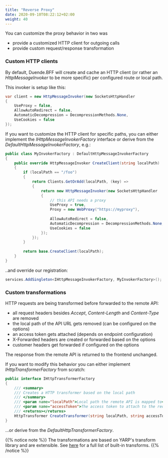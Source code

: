 ```yaml
---
title: "Reverse Proxy"
date: 2020-09-10T08:22:12+02:00
weight: 40
---
```


You can customize the proxy behavior in two was

* provide a customized HTTP client for outgoing calls
* provide custom request/response transformation

### Custom HTTP clients
By default, Duende.BFF will create and cache an HTTP client (or rather an *HttpMessageInvoker* to be more specific) per configured route or local path.

This invoker is setup like this:

```cs
var client = new HttpMessageInvoker(new SocketsHttpHandler
{
    UseProxy = false,
    AllowAutoRedirect = false,
    AutomaticDecompression = DecompressionMethods.None,
    UseCookies = false
});
```

If you want to customize the HTTP client for specific paths, you can either implement the *IHttpMessageInvokerFactory* interface or derive from the *DefaultHttpMessageInvokerFactory*, e.g.:

```cs
public class MyInvokerFactory : DefaultHttpMessageInvokerFactory
{
    public override HttpMessageInvoker CreateClient(string localPath)
    {
        if (localPath == "/foo")
        {
            return Clients.GetOrAdd(localPath, (key) =>
            {
                return new HttpMessageInvoker(new SocketsHttpHandler
                {
                    // this API needs a proxy
                    UseProxy = true,
                    Proxy = new WebProxy("https://myproxy"),
                    
                    AllowAutoRedirect = false,
                    AutomaticDecompression = DecompressionMethods.None,
                    UseCookies = false
                });
            });
        }
        
        return base.CreateClient(localPath);
    }
}
```

..and override our registration:

```cs
services.AddSingleton<IHttpMessageInvokerFactory, MyInvokerFactory>();
```

### Custom transformations
HTTP requests are being transformed before forwarded to the remote API:

* all request headers besides *Accept*, *Content-Length* and *Content-Type* are removed
* the local path of the API URL gets removed (can be configured on the options)
* an access token gets attached (depends on endpoint configuration)
* X-Forwarded headers are created or forwarded based on the options
* customer headers get forwarded if configured on the options

The response from the remote API is returned to the frontend unchanged.

If you want to modify this behavior you can either implement *IHttpTransformerFactory* from scratch: 

```cs
public interface IHttpTransformerFactory
{
    /// <summary>
    /// Creates a HTTP transformer based on the local path
    /// </summary>
    /// <param name="localPath">Local path the remote API is mapped to</param>
    /// <param name="accessToken">The access token to attach to the request (if present)</param>
    /// <returns></returns>
    HttpTransformer CreateTransformer(string localPath, string accessToken = null);
}
```

...or derive from the *DefaultHttpTransformerFactory*.

{{% notice note %}}
The transformations are based on YARP's transform library and are extensible. See [here](https://microsoft.github.io/reverse-proxy/articles/transforms.html) for a full list of built-in transforms.
{{% /notice %}}